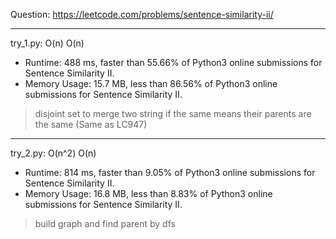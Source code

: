 Question: https://leetcode.com/problems/sentence-similarity-ii/

---

try_1.py: O(n) O(n)

* Runtime: 488 ms, faster than 55.66% of Python3 online submissions for Sentence Similarity II.
* Memory Usage: 15.7 MB, less than 86.56% of Python3 online submissions for Sentence Similarity II.

> disjoint set to merge two string
> if the same means their parents are the same (Same as LC947)

---

try_2.py: O(n^2) O(n)

* Runtime: 814 ms, faster than 9.05% of Python3 online submissions for Sentence Similarity II.
* Memory Usage: 16.8 MB, less than 8.83% of Python3 online submissions for Sentence Similarity II.

> build graph and find parent by dfs